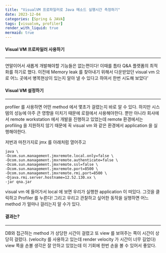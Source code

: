 ```yaml
---
title: "VisualVM 프로파일러로 Java 메소드 실행시간 측정하기"
date: 2023-12-04
categories: [Spring & JAVA]
tags: [visualvm, profiler]
render_with_liquid: true
mermaid: true
---
```

#### Visual VM 프로파일러 사용하기
---
연말이어서 새롭게 개발해야할 기능들은 없는편이다! 이때를 틈타 Q&A 플랫폼의 최적화를 하기로 했다. 이전에 Memory leak 를 찾아내기 위해서 다운받았던 visual vm 으로 어느 곳에서 병목현상이 있는지 알아 낼 수 있다고 하여서 한번 시도해 보았다'

#### Visual VM 설정하기
---
profiler 를 사용하면 어떤 method 에서 몇초가 걸렸는지 바로 알 수 있다. 하지만 시스템의 성능에 아주 큰 영향을 미치기 때문에 로컬에서 사용해야한다. 뿐만 아니라 회사에서 remote workstation 에서 개발을 진행하고 있었는데 remote 환경에서는 profiling 을 지원하지 않기 때문에 꼭 visual vm 와 같은 환경에서 application 을 실행해야한다.

저번과 마찬가지로 jmx 를 아래처럼 열어주고

```
java \
-Dcom.sun.management.jmxremote.local.only=false \
-Dcom.sun.management.jmxremote.authenticate=false \
-Dcom.sun.management.jmxremote.ssl=false \
-Dcom.sun.management.jmxremote.port=8500 \
-Dcom.sun.management.jmxremote.rmi.port=8500 \
-Djava.rmi.server.hostname=12.52.130.xx \
-jar qna.jar
```

visual vm 에 들어가서 local 에 보면 우리가 실행한 application 이 떠있다. 그것을 클릭하고 Profiler 를 누른다! 그리고 우리고 관찰하고 싶어한 동작을 실행하면 어느 method 가 얼마나 걸리는지 알 수가 있다.

#### 결과는?
---
DB와 접근하는 method 가 상당한 시간이 걸렸고 또 view 를 보여주는 쪽이 시간이 상당히 걸렸다. (velocity 를 사용하고 있는데 render velocity 가 시간이 너무 길었다) view 쪽을 손볼 생각은 잘 안하고 있었는데 이 기회에 한번 손을 볼 수 있어서 좋았다.
